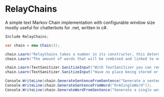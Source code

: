 RelayChains
=============
A simple text Markov Chain implementation with configurable window size mostly useful for chatterbots for .net, written in c#.

```C#
Include RelayChains;

var chain = new Chain(3);

chain.Learn("RelayChains takes a number in its constructor, this determines the window size.");
chain.Learn("The amount of words that will be combined and linked to new words.");

chain.Learn(TextSanitizer.SanitizeInput("With TextSanitizer you can remove  things from the text that look bad."));
chain.Learn(TextSanitizer.SanitizeInput("Have no place being stored or can trip up the learning process"));

Console.WriteLine(chain.GenerateSentenceFromSentence("Generate a sentence from a full sentence."));
Console.WriteLine(chain.GenerateSentenceFromWord("OrASingleWord"));
Console.WriteLine(chain.GenerateWordFromSentence("Generate a single word from a sentence"));
```